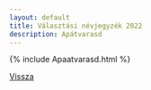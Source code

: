 ```yaml
---
layout: default
title: Választási névjegyzék 2022
description: Apátvarasd
---
```


{% include Apaatvarasd.html %}

[Vissza](./)